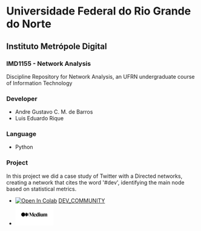 # Universidade Federal do Rio Grande do Norte
## Instituto Metrópole Digital

### IMD1155 - Network Analysis
Discipline Repository for Network Analysis, an UFRN undergraduate course of Information Technology

### Developer
 - Andre Gustavo C. M. de Barros
 - Luis Eduardo Rique

### Language
 - Python

### Project
In this project we did a case study of Twitter with a Directed networks, creating a network that cites the word '#dev', identifying the main node based on statistical metrics.
 - [![Open In Colab](https://colab.research.google.com/assets/colab-badge.svg)](https://colab.research.google.com/drive/17jSoCPMJgton_jv1uzx0KGxJA1X-SCkT?usp=sharing) [DEV_COMMUNITY](https://github.com/andrehgustavo/network-analysis-tweet/blob/main/Data/assets/Twitter.ipynb)
 - [![Medium](https://github.com/andrehgustavo/network-analysis-tweet/blob/main/Data/network/images/medium.png)](https://medium.com/@luiseduardorique/comunidade-dev-no-twitter-e715c6ec338)
